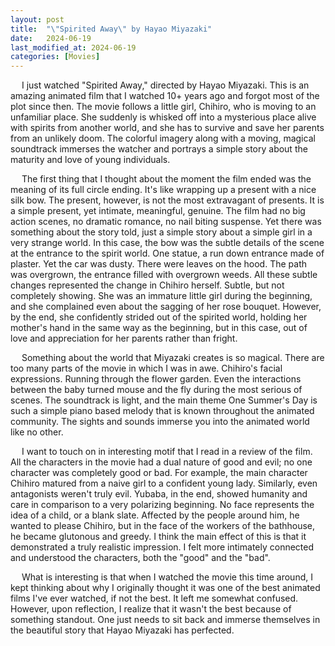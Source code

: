 ```yaml
---
layout: post
title:  "\"Spirited Away\" by Hayao Miyazaki"
date:   2024-06-19
last_modified_at: 2024-06-19
categories: [Movies]
---
```


&emsp; I just watched "Spirited Away," directed by Hayao Miyazaki. This is an amazing animated film that I watched 10+ years ago and forgot most of the plot since then. The movie follows a little girl, Chihiro, who is moving to an unfamiliar place. She suddenly is whisked off into a mysterious place alive with spirits from another world, and she has to survive and save her parents from an unlikely doom. The colorful imagery along with a moving, magical soundtrack immerses the watcher and portrays a simple story about the maturity and love of young individuals.

&emsp; The first thing that I thought about the moment the film ended was the meaning of its full circle ending. It's like wrapping up a present with a nice silk bow. The present, however, is not the most extravagant of presents. It is a simple present, yet intimate, meaningful, genuine. The film had no big action scenes, no dramatic romance, no nail biting suspense. Yet there was something about the story told, just a simple story about a simple girl in a very strange world. In this case, the bow was the subtle details of the scene at the entrance to the spirit world. One statue, a run down entrance made of plaster. Yet the car was dusty. There were leaves on the hood. The path was overgrown, the entrance filled with overgrown weeds. All these subtle changes represented the change in Chihiro herself. Subtle, but not completely showing. She was an immature little girl during the beginning, and she complained even about the sagging of her rose bouquet. However, by the end, she confidently strided out of the spirited world, holding her mother's hand in the same way as the beginning, but in this case, out of love and appreciation for her parents rather than fright. 

&emsp; Something about the world that Miyazaki creates is so magical. There are too many parts of the movie in which I was in awe. Chihiro's facial expressions. Running through the flower garden. Even the interactions between the baby turned mouse and the fly during the most serious of scenes. The soundtrack is light, and the main theme One Summer's Day is such a simple piano based melody that is known throughout the animated community. The sights and sounds immerse you into the animated world like no other. 

&emsp; I want to touch on in interesting motif that I read in a review of the film. All the characters in the movie had a dual nature of good and evil; no one character was completely good or bad. For example, the main character Chihiro matured from a naive girl to a confident young lady. Similarly, even antagonists weren't truly evil. Yubaba, in the end, showed humanity and care in comparison to a very polarizing beginning. No face represents the idea of a child, or a blank slate. Affected by the people around him, he wanted to please Chihiro, but in the face of the workers of the bathhouse, he became glutonous and greedy. I think the main effect of this is that it demonstrated a truly realistic impression. I felt more intimately connected and understood the characters, both the "good" and the "bad". 

&emsp; What is interesting is that when I watched the movie this time around, I kept thinking about why I originally thought it was one of the best animated films I've ever watched, if not the best. It left me somewhat confused. However, upon reflection, I realize that it wasn't the best because of something standout. One just needs to sit back and immerse themselves in the beautiful story that Hayao Miyazaki has perfected.